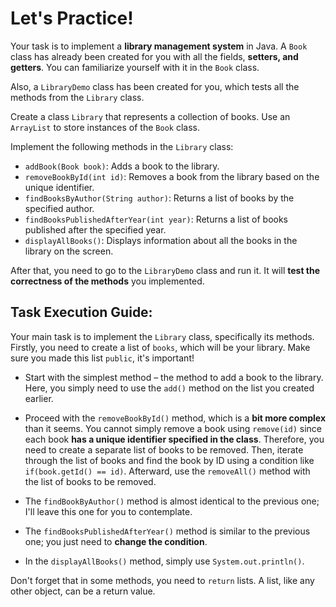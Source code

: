 # Let's Practice!

Your task is to implement a **library management system** in Java. A `Book` class has already been created for you with all the fields, **setters, and getters**. You can familiarize yourself with it in the `Book` class.

Also, a `LibraryDemo` class has been created for you, which tests all the methods from the `Library` class.

Create a class `Library` that represents a collection of books. Use an `ArrayList` to store instances of the `Book` class.

Implement the following methods in the `Library` class:

- `addBook(Book book)`: Adds a book to the library.
- `removeBookById(int id)`: Removes a book from the library based on the unique identifier.
- `findBooksByAuthor(String author)`: Returns a list of books by the specified author.
- `findBooksPublishedAfterYear(int year)`: Returns a list of books published after the specified year.
- `displayAllBooks()`: Displays information about all the books in the library on the screen.

After that, you need to go to the `LibraryDemo` class and run it. It will **test the correctness of the methods** you implemented.


## Task Execution Guide:

Your main task is to implement the `Library` class, specifically its methods. Firstly, you need to create a list of `books`, which will be your library. Make sure you made this list `public`, it's important!

- Start with the simplest method – the method to add a book to the library. Here, you simply need to use the `add()` method on the list you created earlier.

- Proceed with the `removeBookById()` method, which is a **bit more complex** than it seems. You cannot simply remove a book using `remove(id)` since each book **has a unique identifier specified in the class**. Therefore, you need to create a separate list of books to be removed. Then, iterate through the list of books and find the book by ID using a condition like `if(book.getId() == id)`. Afterward, use the `removeAll()` method with the list of books to be removed.

- The `findBookByAuthor()` method is almost identical to the previous one; I'll leave this one for you to contemplate.

- The `findBooksPublishedAfterYear()` method is similar to the previous one; you just need to **change the condition**.

- In the `displayAllBooks()` method, simply use `System.out.println()`.

Don't forget that in some methods, you need to `return` lists. A list, like any other object, can be a return value.